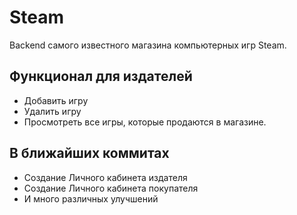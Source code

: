 # Steam
Backend самого известного магазина компьютерных игр Steam.

## Функционал для издателей
- Добавить игру
- Удалить игру
- Просмотреть все игры, которые продаются в магазине.


## В ближайших коммитах
+ Создание Личного кабинета издателя
+ Создание Личного кабинета покупателя
+ И много различных улучшений
